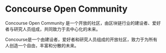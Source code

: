 # Concourse Open Community

Concourse Open Community 是一个开放的社区，由区块链行业的建设者、爱好者与研究人员组成，共同致力于去中心化的未来。

Concourse是一个由建设者，爱好者和研究人员组成的开放社区，致力于为所有人创造一个自由，丰富和分散的未来。
